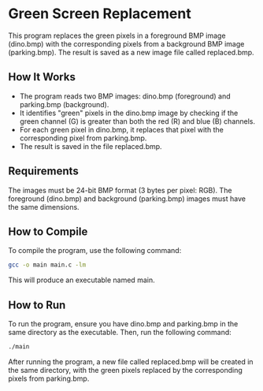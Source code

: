 # Green Screen Replacement

This program replaces the green pixels in a foreground BMP image (dino.bmp) with the corresponding pixels from a background BMP image (parking.bmp). The result is saved as a new image file called replaced.bmp.
## How It Works

- The program reads two BMP images: dino.bmp (foreground) and parking.bmp (background).
- It identifies "green" pixels in the dino.bmp image by checking if the green channel (G) is greater than both the red (R) and blue (B) channels.
- For each green pixel in dino.bmp, it replaces that pixel with the corresponding pixel from parking.bmp.
- The result is saved in the file replaced.bmp.

## Requirements

The images must be 24-bit BMP format (3 bytes per pixel: RGB).
The foreground (dino.bmp) and background (parking.bmp) images must have the same dimensions.

## How to Compile

To compile the program, use the following command:

```bash
gcc -o main main.c -lm
```
This will produce an executable named main.
## How to Run

To run the program, ensure you have dino.bmp and parking.bmp in the same directory as the executable. Then, run the following command:

```bash
./main
```
After running the program, a new file called replaced.bmp will be created in the same directory, with the green pixels replaced by the corresponding pixels from parking.bmp.
